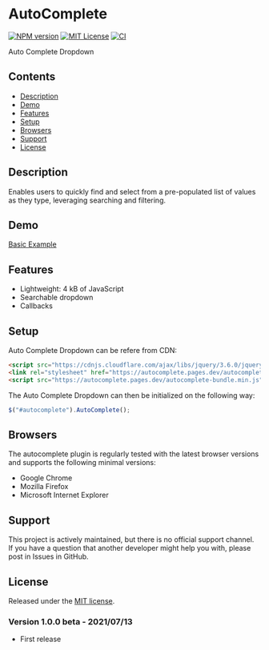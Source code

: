# AutoComplete
[![NPM version][npm-version-image]][npm-url]
[![MIT License][license-image]][license-url]
[![CI][CI-image]][CI-url]

Auto Complete Dropdown

## Contents

- [Description](#description)
- [Demo](#demo)
- [Features](#features)
- [Setup](#setup)
- [Browsers](#browsers)
- [Support](#support)
- [License](#license)

## Description

Enables users to quickly find and select from a pre-populated list of values as they type, leveraging searching and filtering.

## Demo

<a href="https://codepen.io/techaravi/full/dyWpepr">Basic Example</a>

## Features

* Lightweight: 4 kB of JavaScript
* Searchable dropdown
* Callbacks

## Setup

Auto Complete Dropdown can be refere from CDN:

```html
<script src="https://cdnjs.cloudflare.com/ajax/libs/jquery/3.6.0/jquery.min.js"></script>
<link rel="stylesheet" href="https://autocomplete.pages.dev/autocomplete-bundle.min.css">
<script src="https://autocomplete.pages.dev/autocomplete-bundle.min.js"></script>
```

The Auto Complete Dropdown can then be initialized on the following way:

```js
$("#autocomplete").AutoComplete();
```

## Browsers

The autocomplete plugin is regularly tested with the latest browser versions and
supports the following minimal versions:

- Google Chrome
- Mozilla Firefox
- Microsoft Internet Explorer

## Support

This project is actively maintained, but there is no official support channel.  
If you have a question that another developer might help you with, please post
in Issues in GitHub.

## License

Released under the [MIT license](https://opensource.org/licenses/MIT).


### Version 1.0.0 beta - 2021/07/13

* First release

[npm-url]: https://www.npmjs.com/package/@nammaplugin/autocomplete
[npm-version-image]: https://badge.fury.io/js/%40nammaplugin%2Fautocomplete.svg
[license-image]: https://img.shields.io/github/license/techaravi/AutoComplete
[license-url]: LICENSE
[CI-image]:https://github.com/techaravi/AutoComplete/actions/workflows/node.js.yml/badge.svg
[CI-url]:https://github.com/techaravi/AutoComplete/actions/workflows/node.js.yml